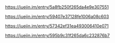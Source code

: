 https://juejin.im/entry/5a8fb250f265da4e9e307551



https://juejin.im/entry/59407e37128fe1006a08c603

https://juejin.im/entry/57342ef31ea493006410e071

https://juejin.im/entry/595b9c31f265da6c232876b7